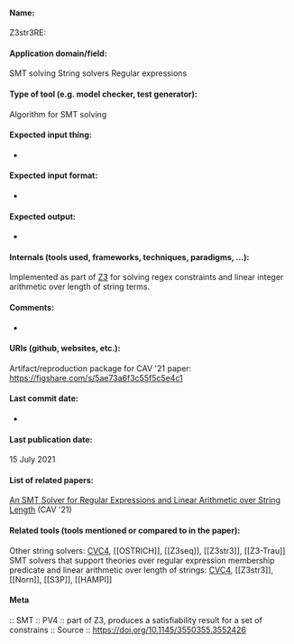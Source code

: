#### Name:
Z3str3RE: 

#### Application domain/field:
SMT solving
String solvers
Regular expressions

#### Type of tool (e.g. model checker, test generator):
Algorithm for SMT solving

#### Expected input thing:
-

#### Expected input format:
-

#### Expected output:
-

#### Internals (tools used, frameworks, techniques, paradigms, ...):
Implemented as part of [Z3](Solvers/SMT/Z3.md) for solving regex constraints and linear integer arithmetic over length of string terms.

#### Comments:
-

#### URIs (github, websites, etc.):
Artifact/reproduction package for CAV '21 paper: https://figshare.com/s/5ae73a6f3c55f5c5e4c1

#### Last commit date:
-

#### Last publication date:
15 July 2021

#### List of related papers:
[An SMT Solver for Regular Expressions and Linear Arithmetic over String Length](https://doi.org/10.1007/978-3-030-81688-9_14) (CAV '21)

#### Related tools (tools mentioned or compared to in the paper):
Other string solvers: [CVC4](Solvers/SMT/CVC4.md), [[OSTRICH]], [[Z3seq]], [[Z3str3]], [[Z3-Trau]]
SMT solvers that support theories over regular expression membership predicate and linear arithmetic over length of strings: [CVC4](Solvers/SMT/CVC4.md), [[Z3str3]], [[Norn]], [[S3P]], [[HAMPI]]

#### Meta
:: SMT
:: PV4 :: part of Z3, produces a satisfiability result for a set of constrains
:: Source :: https://doi.org/10.1145/3550355.3552426